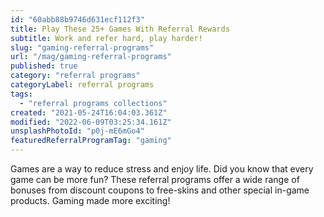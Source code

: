 ```yaml
---
id: "60abb88b9746d631ecf112f3"
title: Play These 25+ Games With Referral Rewards
subtitle: Work and refer hard, play harder!
slug: "gaming-referral-programs"
url: "/mag/gaming-referral-programs"
published: true
category: "referral programs"
categoryLabel: referral programs
tags:
  - "referral programs collections"
created: "2021-05-24T16:04:03.361Z"
modified: "2022-06-09T03:25:34.161Z"
unsplashPhotoId: "p0j-mE6mGo4"
featuredReferralProgramTag: "gaming"
---
```

Games are a way to reduce stress and enjoy life. Did you know that every game can be more fun? These referral programs offer a wide range of bonuses from discount coupons to free-skins and other special in-game products. Gaming made more exciting!